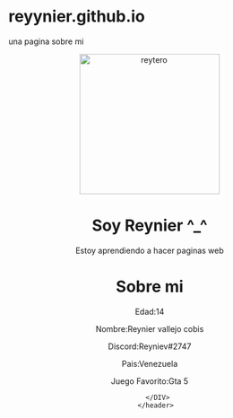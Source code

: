# reyynier.github.io
una pagina sobre mi

<html>
<body>
          <header>
          <div class="imagen"><img src="https://scontent.fmar4-1.fna.fbcdn.net/v/t1.6435-9/180924814_863607014587063_8180373074061021175_n.jpg?_nc_cat=101&ccb=1-7&_nc_sid=09cbfe&_nc_ohc=9BnBvaqKblgAX_n9Qa2&tn=QPrqV7TyMf-anunv&_nc_ht=scontent.fmar4-1.fna&oh=00_AT-50gVeXN4JGcMWHDT2iBBai7C0esqaRncryjmlY-m-jg&oe=63386202" alt="reytero" width="250px"></div>
          <div class="contenido">
            <h1>Soy Reynier ^_^</h1>
            <p>Estoy aprendiendo a hacer paginas web</p>
                    </div>
                    <div class="yo">
                    <h1>Sobre mi</h1>
                    <p>Edad:14</p> 
                    <p>Nombre:Reynier vallejo cobis</p>
                    <p>Discord:Reyniev#2747</p>
                    <p>Pais:Venezuela</p>
                    <p>Juego Favorito:Gta 5</p>
                    </div>
      
        </DIV>
       </header>
                
          
    
</body>
          </html>
